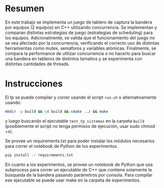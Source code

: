 # Resumen

En este trabajo se implementa un juego de tablero de captura la bandera por equipos (2 equipos) en C++ utilizando concurrencia. Se implementan y comparan distintas estrategias de juego (estrategias de scheduling) para los equipos. Adicionalmente, se valida que el funcionamiento del juego no se vea afectado por la concurrencia, verificando el correcto uso de distintas herramientas como mutex, semáforos y variables atómicas. Finalmente, se compara la performance de utilizar concurrencia o no hacerlo para buscar una bandera en tableros de distintos tamaños y se experimenta con distintas cantidades de threads.

# Instrucciones

El tp se puede compilar y correr usando el script `run.sh` o alternativamente usando:

```bash
mkdir -p build && cd build && cmake ../ && make
```

y luego buscando el ejecutable `test_tp_sistemas` en la carpeta `build` (posiblemente el script no tenga permisos de ejecución, usar sudo chmod +x).

Se provee un requirements.txt para poder instalar los módulos necesarios para correr el notebook de Python de los experimentos.

```bash
pip install -r requirements.txt
```

En cuanto a los experimentos, se provee un notebook de Python que usa subprocess para correr un ejecutable de C++ que contiene solamente la búsqueda de la bandera pasando parámetros por consola. Para compilar ese ejecutable se puede usar make en la carpeta de experimentos.